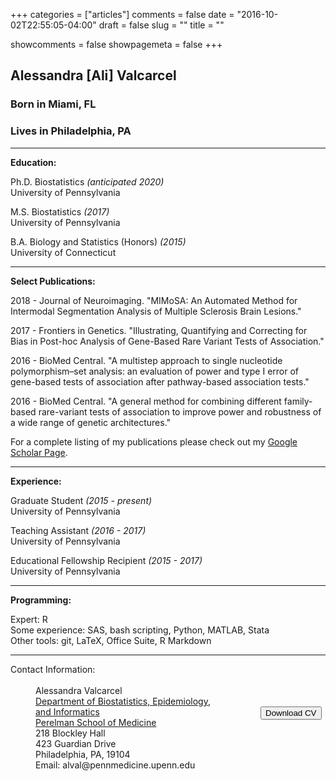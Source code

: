 +++
categories = ["articles"]
comments = false
date = "2016-10-02T22:55:05-04:00"
draft = false
slug = ""
title = ""

showcomments = false
showpagemeta = false
+++


## Alessandra [Ali] Valcarcel

### Born in Miami, FL

### Lives in Philadelphia, PA

***

__Education:__  

Ph.D. Biostatistics _(anticipated 2020)_  
University of Pennsylvania  

M.S. Biostatistics _(2017)_  
University of Pennsylvania  


B.A. Biology and Statistics (Honors) _(2015)_  
University of Connecticut

***

__Select Publications:__

2018 - Journal of Neuroimaging. "MIMoSA: An Automated Method for Intermodal Segmentation Analysis of Multiple Sclerosis Brain Lesions."

2017 - Frontiers in Genetics. "Illustrating, Quantifying and Correcting for Bias in Post-hoc Analysis of Gene-Based Rare Variant Tests of Association."

2016 - BioMed Central. "A multistep approach to single nucleotide polymorphism–set analysis: an evaluation of power and type I error of gene-based tests of association after pathway-based association tests."

2016 - BioMed Central. "A general method for combining different family-based rare-variant tests of association to improve power and robustness of a wide range of genetic architectures."

For a complete listing of my publications please check out my [Google Scholar Page](https://scholar.google.com/citations?user=u22eIVEAAAAJ&hl=en).

***

__Experience:__
 
Graduate Student _(2015 - present)_  
University of Pennsylvania

Teaching Assistant _(2016 - 2017)_  
University of Pennsylvania

Educational Fellowship Recipient _(2015 - 2017)_  
University of Pennsylvania

***

__Programming:__

Expert: R  
Some experience: SAS, bash scripting, Python, MATLAB, Stata  
Other tools: git, LaTeX, Office Suite, R Markdown  

***

<style type="text/css">
#wrap {
   width:800px;
   margin:0 auto;
}
#left_col {
   float:left;
   width:400px;
}
#right_col {
   float:right;
   width:400px;
}
</style>

<div id="wrap">
    <div id="left_col">
        <dt>Contact Information:</dt>
        <br>
        <dd>Alessandra Valcarcel</dd>
        <dd><a href="http://www.dbei.med.upenn.edu/">Department of Biostatistics, Epidemiology, <br> and Informatics </a></dd>
        <dd><a href="https://www.med.upenn.edu/">Perelman School of Medicine</a></dd>
        <dd>218 Blockley Hall</dd>
        <dd>423 Guardian Drive</dd>
        <dd>Philadelphia, PA, 19104</dd>
        <dd>Email: alval@pennmedicine.upenn.edu</dd>
    </div>
    <div id="right_col">
         <br>
         <br>
         <br>
         <br>
        <a href="CV--2018.pdf" download=""><button>Download CV</button></a>
         <br>
         <br>
         <br>
         <br>
         <br>
         <br>
    </div>
    <br>
</div>

